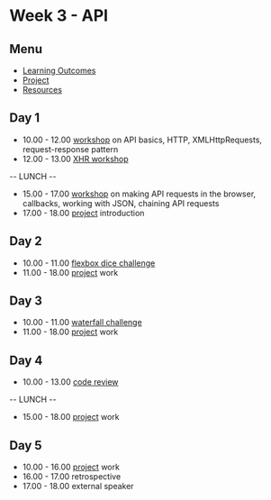 # Week 3 - API


## Menu
- [Learning Outcomes](learning-outcomes.md)
- [Project](project.md)
- [Resources](resources.md)


## Day 1

- 10.00 - 12.00 [workshop](https://github.com/foundersandcoders/api-workshop) on API basics, HTTP, XMLHttpRequests, request-response pattern
- 12.00 - 13.00 [XHR workshop](https://github.com/foundersandcoders/xhr-workshop)

-- LUNCH --

- 15.00 - 17.00 [workshop](https://github.com/emilyb7/workshop-APIs) on making API requests in the browser, callbacks, working with JSON, chaining API requests
- 17.00 - 18.00 [project](project.md) introduction


## Day 2

- 10.00 - 11.00 [flexbox dice challenge](https://github.com/smarthutza/flexbox-workshop)
- 11.00 - 18.00 [project](project.md) work


## Day 3

- 10.00 - 11.00 [waterfall challenge](https://github.com/foundersandcoders/mc-waterfall-chaser)
- 11.00 - 18.00 [project](project.md) work


## Day 4

- 10.00 - 13.00 [code review](https://github.com/thoughtbot/guides/tree/master/code-review)

-- LUNCH --

- 15.00 - 18.00 [project](project.md) work

## Day 5

- 10.00 - 16.00 [project](project.md) work
- 16.00 - 17.00 retrospective
- 17.00 - 18.00 external speaker
